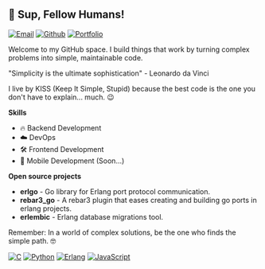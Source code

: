 ## 👋 Sup, Fellow Humans!

[![Email](https://img.shields.io/badge/Email-D14836?style=for-the-badge&logo=gmail&logoColor=white)](mailto:mochama254@protonmail.com)
[![Github](https://img.shields.io/badge/GitHub-100000?style=for-the-badge&logo=github&logoColor=white)](https://github.com/mochams)
[![Portfolio](https://img.shields.io/badge/Portfolio-255E63?style=for-the-badge&logo=About.me&logoColor=white)](https://adriano-mochama.vercel.app/)


Welcome to my GitHub space. I build things that work by turning complex problems into simple, maintainable code.

"Simplicity is the ultimate sophistication" - Leonardo da Vinci

I live by KISS (Keep It Simple, Stupid) because the best code is the one you don't have to explain... much. 😉

**Skills**

- 🔥 Backend Development
- ☁️ DevOps
- 🛠️ Frontend Development
- 🧪 Mobile Development (Soon...)

**Open source projects**

- **erlgo** - Go library for Erlang port protocol communication.
- **rebar3_go** - A rebar3 plugin that eases creating and building go ports in erlang projects.
- **erlembic** - Erlang database migrations tool.

Remember: In a world of complex solutions, be the one who finds the simple path. 🤓

[![C](https://img.shields.io/badge/C-00599C?style=for-the-badge&logo=c&logoColor=white)](https://en.wikipedia.org/wiki/C_(programming_language))
[![Python](https://img.shields.io/badge/Python-3776AB?style=for-the-badge&logo=python&logoColor=white)](https://www.python.org/)
[![Erlang](https://img.shields.io/badge/Erlang-A90533?style=for-the-badge&logo=erlang&logoColor=white)](https://www.erlang.org/)
[![JavaScript](https://img.shields.io/badge/JavaScript-F7DF1E?style=for-the-badge&logo=javascript&logoColor=black)](https://developer.mozilla.org/en-US/docs/Web/JavaScript)

<!--
**mochams/mochams** is a ✨ _special_ ✨ repository because its `README.md` (this file) appears on your GitHub profile.

Here are some ideas to get you started:

- 🔭 I’m currently working on ...
- 🌱 I’m currently learning ...
- 👯 I’m looking to collaborate on ...
- 🤔 I’m looking for help with ...
- 💬 Ask me about ...
- 📫 How to reach me: ...
- 😄 Pronouns: ...
- ⚡ Fun fact: ...
-->
